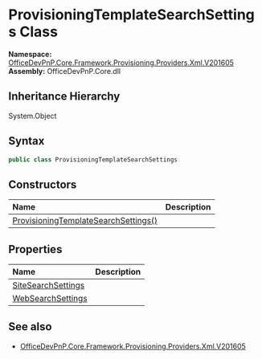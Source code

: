 # ProvisioningTemplateSearchSettings Class
  

**Namespace:** [OfficeDevPnP.Core.Framework.Provisioning.Providers.Xml.V201605](OfficeDevPnP.Core.Framework.Provisioning.Providers.Xml.V201605.md)  
**Assembly:** OfficeDevPnP.Core.dll  
## Inheritance Hierarchy
System.Object  
## Syntax
```C#
public class ProvisioningTemplateSearchSettings
```
## Constructors
|**Name**|**Description**|
|:-----|:-----|
| [ProvisioningTemplateSearchSettings()](OfficeDevPnP.Core.Framework.Provisioning.Providers.Xml.V201605.ProvisioningTemplateSearchSettings.ctor1.md) |  
## Properties
|**Name**|**Description**|
|:-----|:-----|
| [SiteSearchSettings](OfficeDevPnP.Core.Framework.Provisioning.Providers.Xml.V201605.ProvisioningTemplateSearchSettings.SiteSearchSettings.md) | 
| [WebSearchSettings](OfficeDevPnP.Core.Framework.Provisioning.Providers.Xml.V201605.ProvisioningTemplateSearchSettings.WebSearchSettings.md) | 
## See also
- [OfficeDevPnP.Core.Framework.Provisioning.Providers.Xml.V201605](OfficeDevPnP.Core.Framework.Provisioning.Providers.Xml.V201605.md)
